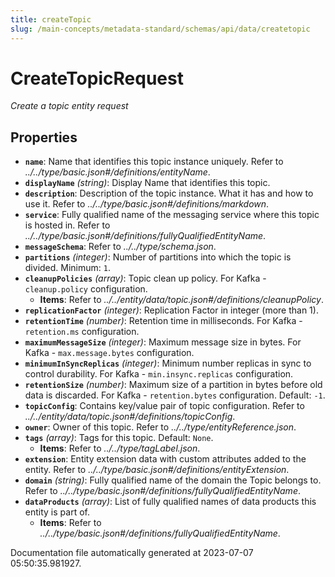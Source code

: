 ```yaml
---
title: createTopic
slug: /main-concepts/metadata-standard/schemas/api/data/createtopic
---
```


# CreateTopicRequest

*Create a topic entity request*

## Properties

- **`name`**: Name that identifies this topic instance uniquely. Refer to *../../type/basic.json#/definitions/entityName*.
- **`displayName`** *(string)*: Display Name that identifies this topic.
- **`description`**: Description of the topic instance. What it has and how to use it. Refer to *../../type/basic.json#/definitions/markdown*.
- **`service`**: Fully qualified name of the messaging service where this topic is hosted in. Refer to *../../type/basic.json#/definitions/fullyQualifiedEntityName*.
- **`messageSchema`**: Refer to *../../type/schema.json*.
- **`partitions`** *(integer)*: Number of partitions into which the topic is divided. Minimum: `1`.
- **`cleanupPolicies`** *(array)*: Topic clean up policy. For Kafka - `cleanup.policy` configuration.
  - **Items**: Refer to *../../entity/data/topic.json#/definitions/cleanupPolicy*.
- **`replicationFactor`** *(integer)*: Replication Factor in integer (more than 1).
- **`retentionTime`** *(number)*: Retention time in milliseconds. For Kafka - `retention.ms` configuration.
- **`maximumMessageSize`** *(integer)*: Maximum message size in bytes. For Kafka - `max.message.bytes` configuration.
- **`minimumInSyncReplicas`** *(integer)*: Minimum number replicas in sync to control durability. For Kafka - `min.insync.replicas` configuration.
- **`retentionSize`** *(number)*: Maximum size of a partition in bytes before old data is discarded. For Kafka - `retention.bytes` configuration. Default: `-1`.
- **`topicConfig`**: Contains key/value pair of topic configuration. Refer to *../../entity/data/topic.json#/definitions/topicConfig*.
- **`owner`**: Owner of this topic. Refer to *../../type/entityReference.json*.
- **`tags`** *(array)*: Tags for this topic. Default: `None`.
  - **Items**: Refer to *../../type/tagLabel.json*.
- **`extension`**: Entity extension data with custom attributes added to the entity. Refer to *../../type/basic.json#/definitions/entityExtension*.
- **`domain`** *(string)*: Fully qualified name of the domain the Topic belongs to. Refer to *../../type/basic.json#/definitions/fullyQualifiedEntityName*.
- **`dataProducts`** *(array)*: List of fully qualified names of data products this entity is part of.
  - **Items**: Refer to *../../type/basic.json#/definitions/fullyQualifiedEntityName*.


Documentation file automatically generated at 2023-07-07 05:50:35.981927.
